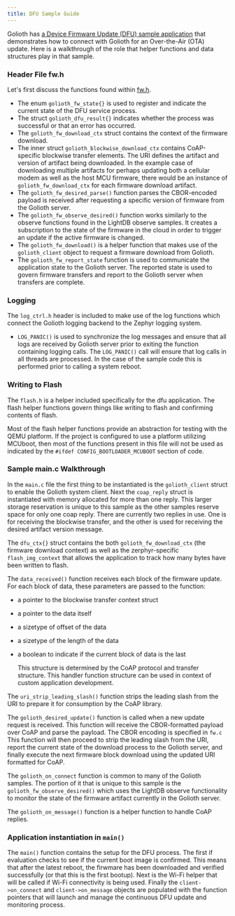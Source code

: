 ```yaml
---
title: DFU Sample Guide
---
```


Golioth has [a Device Firmware Update (DFU) sample application](https://github.com/golioth/golioth-zephyr-sdk/tree/main/samples/dfu) that demonstrates how to connect with Golioth for an Over-the-Air (OTA) update. Here is a walkthrough of the role that helper functions and data structures play in that sample.

### Header File fw.h

Let's first discuss the functions found within [fw.h](https://github.com/golioth/golioth-zephyr-sdk/blob/main/include/net/golioth/fw.h).

* The enum ```golioth_fw_state{}``` is used to register and indicate the current state of the DFU service process.
* The struct ```golioth_dfu_result{}``` indicates whether the process was successful or that an error has occurred.
* The ```golioth_fw_download_ctx``` struct contains the context of the firmware download.
* The inner struct ```golioth_blockwise_download_ctx``` contains CoAP-specific blockwise transfer elements. The URI defines the artifact and version of artifact being downloaded. In the example case of downloading multiple artifacts for perhaps updating both a cellular modem as well as the host MCU firmware, there would be an instance of ```golioth_fw_download_ctx``` for each firmware download artifact.
* The ```golioth_fw_desired_parse()``` function parses the CBOR-encoded payload is received after requesting a specific version of firmware from the Golioth server.
* The ```golioth_fw_observe_desired()``` function works similarly to the observe functions found in the LightDB observe samples. It creates a subscription to the state of the firmware in the cloud in order to trigger an update if the active firmware is changed.
* The ```golioth_fw_download()``` is a helper function that makes use of the ```golioth_client``` object to request a firmware download from Golioth.
* The ```golioth_fw_report_state``` function is used to communicate the application state to the Golioth server.  The reported state is used to govern firmware transfers and report to the Golioth server when transfers are complete.

### Logging

The ```log_ctrl.h``` header is included to make use of the log functions which connect the Golioth logging backend to the Zephyr logging system.

* ```LOG_PANIC()``` is used to synchronize the log messages and ensure that all logs are received by Golioth server prior to exiting the function containing logging calls.  The ```LOG_PANIC()``` call will ensure that log calls in all threads are processed.  In the case of the sample code this is performed prior to calling a system reboot.

### Writing to Flash

The ```flash.h``` is a helper included specifically for the dfu application. The flash helper functions govern things like writing to flash and confirming contents of flash.

Most of the flash helper functions provide an abstraction for testing with the QEMU platform. If the project is configured to use a platform utilizing MCUboot, then most of the functions present in this file will not be used as indicated by the ```#ifdef CONFIG_BOOTLOADER_MCUBOOT``` section of code.

### Sample main.c Walkthrough

In the ```main.c``` file the first thing to be instantiated is the ```golioth_client``` struct to enable the Golioth system client.  Next the ```coap_reply``` struct is instantiated with memory allocated for more than one reply.  This larger storage reservation is unique to this sample as the other samples reserve space for only one coap reply.  There are currently two replies in use.  One is for receiving the blockwise transfer, and the other is used for receiving the desired artifact version message.

The ```dfu_ctx{}``` struct contains the both ```golioth_fw_download_ctx``` (the firmware download context) as well as the zerphyr-specific ```flash_img_context``` that allows the application to track how many bytes have been written to flash.

The ```data_received()``` function receives each block of the firmware update. For each block of data, these parameters are passed to the function:

* a pointer to the blockwise transfer context struct
* a pointer to the data itself
* a sizetype of offset of the data
* a sizetype of the length of the data
* a boolean to indicate if the current block of data is the last
  
    This structure is determined by the CoAP protocol and transfer structure.  This handler function structure can be used in context of custom application development.

The ```uri_strip_leading_slash()``` function strips the leading slash from the URI to prepare it for consumption by the CoAP library.

The ```golioth_desired_update()``` function is called when a new update request is received.  This function will receive the CBOR-formatted payload over CoAP and parse the payload.  The CBOR encoding is specified in ```fw.c``` This function will then proceed to strip the leading slash from the URI, report the current state of the download process to the Golioth server, and finally execute the next firmware block download using the updated URI formatted for CoAP.

The ```golioth_on_connect``` function is common to many of the Golioth samples.  The portion of it that is unique to this sample is the ```golioth_fw_observe_desired()``` which uses the LightDB observe functionality to monitor the state of the firmware artifact currently in the Golioth server.

The ```golioth_on_message()``` function is a helper function to handle CoAP replies.

### Application instantiation in ```main()```

The ```main()``` function contains the setup for the DFU process.  The first if evaluation checks to see if the current boot image is confirmed.  This means that after the latest reboot, the firwmare has been downloaded and verified successfully (or that this is the first bootup).  Next is the Wi-Fi helper that will be called if Wi-Fi connectivity is being used. Finally the ```client->on_connect``` and ```client->on_message``` objects are populated with the function pointers that will launch and manage the continuous DFU update and monitoring process.
